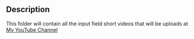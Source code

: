 ## Description
This folder will contain all the input field short videos that will be uploads at [My YouTube Channel](https://www.youtube.com/@CodeDripstar)
